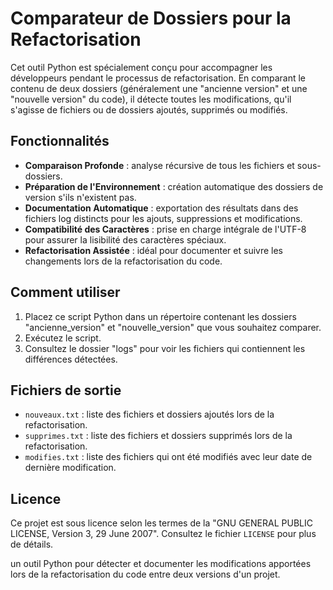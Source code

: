 # Comparateur de Dossiers pour la Refactorisation

Cet outil Python est spécialement conçu pour accompagner les développeurs pendant le processus de refactorisation. En comparant le contenu de deux dossiers (généralement une "ancienne version" et une "nouvelle version" du code), il détecte toutes les modifications, qu'il s'agisse de fichiers ou de dossiers ajoutés, supprimés ou modifiés.

## Fonctionnalités

- **Comparaison Profonde** : analyse récursive de tous les fichiers et sous-dossiers.
- **Préparation de l'Environnement** : création automatique des dossiers de version s'ils n'existent pas.
- **Documentation Automatique** : exportation des résultats dans des fichiers log distincts pour les ajouts, suppressions et modifications.
- **Compatibilité des Caractères** : prise en charge intégrale de l'UTF-8 pour assurer la lisibilité des caractères spéciaux.
- **Refactorisation Assistée** : idéal pour documenter et suivre les changements lors de la refactorisation du code.

## Comment utiliser

1. Placez ce script Python dans un répertoire contenant les dossiers "ancienne_version" et "nouvelle_version" que vous souhaitez comparer.
2. Exécutez le script.
3. Consultez le dossier "logs" pour voir les fichiers qui contiennent les différences détectées.

## Fichiers de sortie

- `nouveaux.txt` : liste des fichiers et dossiers ajoutés lors de la refactorisation.
- `supprimes.txt` : liste des fichiers et dossiers supprimés lors de la refactorisation.
- `modifies.txt` : liste des fichiers qui ont été modifiés avec leur date de dernière modification.

## Licence

Ce projet est sous licence selon les termes de la "GNU GENERAL PUBLIC LICENSE, Version 3, 29 June 2007". Consultez le fichier `LICENSE` pour plus de détails.



un outil Python pour détecter et documenter les modifications apportées lors de la refactorisation du code entre deux versions d'un projet.
